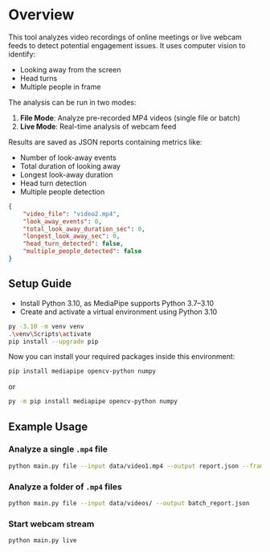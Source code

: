# Overview

This tool analyzes video recordings of online meetings or live webcam feeds to detect potential engagement issues. It uses computer vision to identify:

- Looking away from the screen
- Head turns
- Multiple people in frame

The analysis can be run in two modes:

1. **File Mode**: Analyze pre-recorded MP4 videos (single file or batch)
2. **Live Mode**: Real-time analysis of webcam feed

Results are saved as JSON reports containing metrics like:

- Number of look-away events
- Total duration of looking away
- Longest look-away duration
- Head turn detection
- Multiple people detection

```json
{
    "video_file": "video2.mp4",
    "look_away_events": 0,
    "total_look_away_duration_sec": 0,
    "longest_look_away_sec": 0,
    "head_turn_detected": false,
    "multiple_people_detected": false
}
```

## Setup Guide

- Install Python 3.10, as MediaPipe supports Python 3.7–3.10
- Create and activate a virtual environment using Python 3.10

```bash
py -3.10 -m venv venv
.\venv\Scripts\activate
pip install --upgrade pip
```

Now you can install your required packages inside this environment:

```bash
pip install mediapipe opencv-python numpy
```

or

```bash
py -m pip install mediapipe opencv-python numpy
```

## Example Usage

### Analyze a single `.mp4` file

```bash
python main.py file --input data/video1.mp4 --output report.json --frame-skip 1 --look-away-threshold 0.1 --look-mode yaw
```

### Analyze a folder of `.mp4` files

```bash
python main.py file --input data/videos/ --output batch_report.json
```

### Start webcam stream

```bash
python main.py live
```
